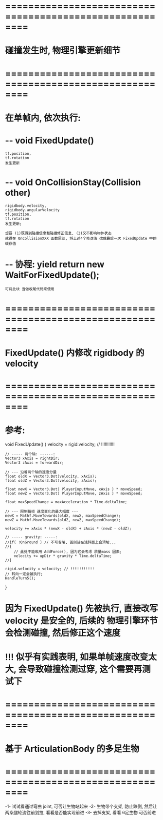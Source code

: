 
# ======================================================== #
#             碰撞发生时, 物理引擎更新细节
# ======================================================== #


# 在单帧内, 依次执行:
#    -- void FixedUpdate()
    tf.position, 
    tf.rotation 
    发生更新

#    -- void OnCollisionStay(Collision other)
    rigidbody.velocity, 
    rigidbody.angularVelocity
    tf.position, 
    tf.rotation 
    发生更新;

    想要 (1)既得到碰撞信息和碰撞修正信息, (2)又不影响物体状态
    就得在 OnCollisionXXX 函数尾部, 将上述4个修改值 改成最后一次 FixedUpdate 中的缓存值

#    -- 协程: yield return new WaitForFixedUpdate(); 
    可将此块 当做收尾代码来使用






# ======================================================== #
#      FixedUpdate() 内修改 rigidbody 的 velocity    
# ======================================================== #

# 参考:
void FixedUpdate()
{
    velocity = rigid.velocity; // !!!!!!!!!!!

    // ----- 两个轴: ------:
    Vector3 xAxis = rightDir;
    Vector3 zAxis = forwardDir;

    // --- 沿着两个轴的速度分量
    float oldX = Vector3.Dot(velocity, xAxis);
    float oldZ = Vector3.Dot(velocity, zAxis);

    float newX = Vector3.Dot( PlayerInputMove, xAxis ) * moveSpeed;
    float newZ = Vector3.Dot( PlayerInputMove, zAxis ) * moveSpeed;

    float maxSpeedChange = maxAcceleration * Time.deltaTime;

    // --- 限制每帧 速度变化的最大幅度 ---
    newX = Mathf.MoveTowards(oldX, newX, maxSpeedChange);
    newZ = Mathf.MoveTowards(oldZ, newZ, maxSpeedChange);

    velocity += xAxis * (newX - oldX) + zAxis * (newZ - oldZ);
    
    // ----- gravity: -----:
    //if( !OnGround ) // 不可省略, 否则站在浅斜面上会滑坡...
    //{
        // 此处不能改用 AddForce(), 因为它会考虑 质量mass 因素;
        velocity += upDir * gravity * Time.deltaTime;
    //}

    rigid.velocity = velocity; // !!!!!!!!!!!
    // 转向一定会被执行;
    HandleTurn5();
}

# 因为 FixedUpdate() 先被执行, 直接改写 velocity 是安全的, 后续的 物理引擎环节会检测碰撞, 然后修正这个速度

# !!! 似乎有实践表明, 如果单帧速度改变太大, 会导致碰撞检测过穿,  这个需要再测试下






# ======================================================== #
#          基于 ArticulationBody 的多足生物
# ======================================================== #

-1- 试试看通过弯曲 joint, 可否让生物站起来
-2- 生物带个支架, 防止跌倒, 然后让两条腿轮流往前划拉, 看看是否能实现前进
-3- 去掉支架, 看看 6足生物 可否前进





